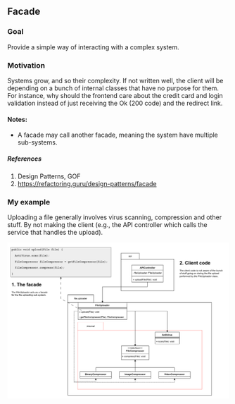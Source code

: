 ## Facade

### Goal

Provide a simple way of interacting with a complex system. 

### Motivation

Systems grow, and so their complexity. If not written well, the client will 
be depending on a bunch of internal classes that have no purpose for them. 
For instance, why should the frontend care about the credit card and login validation 
instead of just receiving the Ok (200 code) and the redirect link.

#### Notes:

- A facade may call another facade, meaning the system have multiple sub-systems.

##### References

1. Design Patterns, GOF
2. https://refactoring.guru/design-patterns/facade

### My example
Uploading a file generally involves virus scanning, compression and 
other stuff. By not making the client (e.g., the API controller which calls the
service that handles the upload).

![Facade example diagram](facade.png "Facade example diagram")